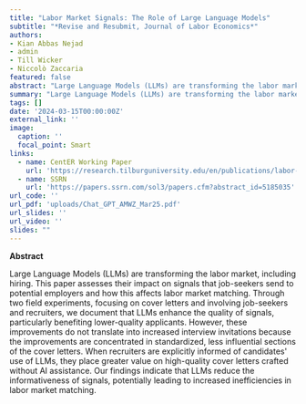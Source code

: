 ```yaml
---
title: "Labor Market Signals: The Role of Large Language Models"
subtitle: "*Revise and Resubmit, Journal of Labor Economics*"
authors:
- Kian Abbas Nejad
- admin
- Till Wicker
- Niccolò Zaccaria
featured: false
abstract: "Large Language Models (LLMs) are transforming the labor market, including hiring. This paper assesses their impact on signals that job-seekers send to potential employers and how this affects labor market matching. Through two field experiments, focusing on cover letters and involving job-seekers and recruiters, we document that LLMs enhance the quality of signals, particularly benefiting lower-quality applicants. However, these improvements do not translate into increased interview invitations because the improvements are concentrated in standardized, less influential sections of the cover letters. When recruiters are explicitly informed of candidates' use of LLMs, they place greater value on high-quality cover letters crafted without AI assistance. Our findings indicate that LLMs reduce the informativeness of signals, potentially leading to increased inefficiencies in labor market matching."
summary: "Large Language Models (LLMs) are transforming the labor market, including hiring. This paper assesses their impact on signals that job-seekers send to potential employers and how this affects labor market matching. Through two field experiments, focusing on cover letters and involving job-seekers and recruiters, we document that LLMs enhance the quality of signals, particularly benefiting lower-quality applicants. However, these improvements do not translate into increased interview invitations because the improvements are concentrated in standardized, less influential sections of the cover letters. When recruiters are explicitly informed of candidates' use of LLMs, they place greater value on high-quality cover letters crafted without AI assistance. Our findings indicate that LLMs reduce the informativeness of signals, potentially leading to increased inefficiencies in labor market matching."
tags: []
date: '2024-03-15T00:00:00Z'
external_link: ''
image:
  caption: ''
  focal_point: Smart
links:
  - name: CentER Working Paper
    url: 'https://research.tilburguniversity.edu/en/publications/labor-market-signals-the-role-of-large-language-models'
  - name: SSRN
    url: 'https://papers.ssrn.com/sol3/papers.cfm?abstract_id=5185035'
url_code: ''
url_pdf: 'uploads/Chat_GPT_AMWZ_Mar25.pdf'
url_slides: ''
url_video: ''
slides: ""
---
```


**Abstract**

Large Language Models (LLMs) are transforming the labor market, including hiring. This paper assesses their impact on signals that job-seekers send to potential employers and how this affects labor market matching. Through two field experiments, focusing on cover letters and involving job-seekers and recruiters, we document that LLMs enhance the quality of signals, particularly benefiting lower-quality applicants. However, these improvements do not translate into increased interview invitations because the improvements are concentrated in standardized, less influential sections of the cover letters. When recruiters are explicitly informed of candidates' use of LLMs, they place greater value on high-quality cover letters crafted without AI assistance. Our findings indicate that LLMs reduce the informativeness of signals, potentially leading to increased inefficiencies in labor market matching.
